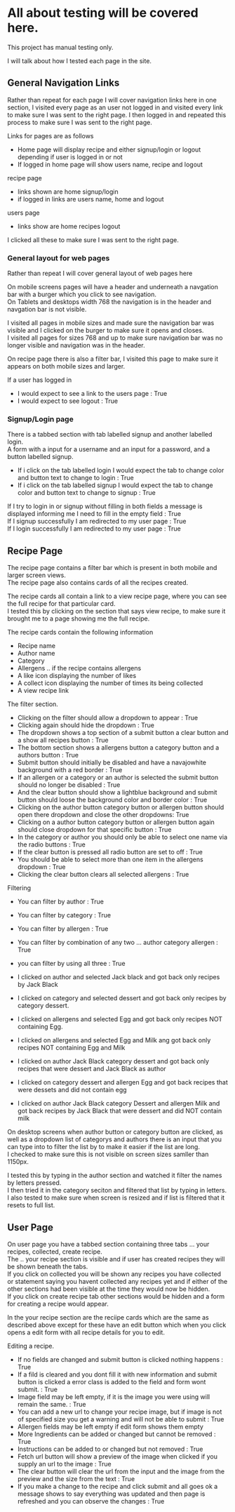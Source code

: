 # All about testing will be covered here.  

This project has manual testing only.  

I will talk about how I tested each page in the site.

## General Navigation Links 

Rather than repeat for each page I will cover navigation links here in one section, I visited every page as an user not logged in and visited every link
to make sure I was sent to the right page. I then logged in and repeated this process to make sure I was sent to the right page.

Links for pages are as follows  

- Home page will display recipe and either signup/login  or logout depending if user is logged in or not
- If logged in home page will show users name, recipe and logout

recipe page  
- links shown are home signup/login
- if logged in links are users name, home and logout

users page
- links show are home recipes logout

I clicked all these to make sure I was sent to the right page.  

### General layout for web pages

Rather than repeat I will cover general layout of web pages here

On mobile screens pages will have a header and underneath a navgation bar with a burger which you click to see navigation.  
On Tablets and desktops width 768 the navigation is in the header and navgation bar is not visible.  

I visited all pages in mobile sizes and made sure the navigation bar was visible and I clicked on the burger to make sure it opens and closes.  
I visited all pages for sizes 768 and up to make sure navigation bar was no longer visible and navigation was in the header.  

On recipe page there is also a filter bar, I visited this page to make sure it appears on both mobile sizes and larger.


If a user has logged in  

- I would expect to see a link to the users page : True
- I would expect to see logout : True


### Signup/Login page

There is a tabbed section with tab labelled signup and another labelled login.  
A form with a input for a username and an input for a password, and a button labelled signup.  

- If i click on the tab labelled login I would expect the tab to change color and button text to change to login : True
- If i click on the tab labelled signup I would expect the tab to change color and button text to change to signup : True

If I try to login in or signup without filling in both fields a message is displayed informing me I need to fill in the empty field : True  
If I signup successfully I am redirected to my user page : True  
If I login successfully I am redirected to my user page : True  


## Recipe Page

The recipe page contains a filter bar which is present in both mobile and larger screen views.  
The recipe page also contains cards of all the recipes created.

The recipe cards all contain a link to a view recipe page, where you can see the full recipe for that particular card.  
I tested this by clicking on the section that says view recipe, to make sure it brought me to a page showing me the full recipe.  

The recipe cards contain the following information  

- Recipe name
- Author name
- Category
- Allergens .. if the recipe contains allergens
- A like icon displaying the number of likes
- A collect icon displaying the number of times its being collected
- A view recipe link

The filter section.  

- Clicking on the filter should allow a dropdown to appear : True
- Clicking again should hide the dropdown : True
- The dropdown shows a top section of a submit button a clear button and a show all recipes button : True
- The bottom section shows a allergens button a category button and a authors button : True
- Submit button should initially be disabled and have a navajowhite background with a red border : True
- If an allergen or a category or an author is selected the submit button should no longer be disabled : True
- And the clear button should show a lightblue background and submit button should loose the background color and border color : True
- Clicking on the author button category button or allergen button should open there dropdown and close the other dropdowns: True
- Clicking on a author button category button or allergen button again should close dropdown for that specific button : True
- In the category or author you should only be able to select one name via the radio buttons : True
- If the clear button is pressed all radio button are set to off : True
- You should be able to select more than one item in the allergens dropdown : True
- Clicking the clear button clears all selected allergens : True

Filtering  

- You can filter by author : True
- You can filter by category : True
- You can filter by allergen : True
- You can filter by combination of any two ... author category allergen : True
- you can filter by using all three : True

- I clicked on author and selected Jack black and got back only recipes by Jack Black 
- I clicked on category and selected dessert and got back only recipes by category dessert.  
- I clicked on allergens and selected Egg and got back only recipes NOT containing Egg.  
- I clicked on allergens and selected Egg and Milk ang got back only recipes NOT containing Egg and Milk  
- I clicked on author Jack Black category dessert and got back only recipes that were dessert and Jack Black as author
- I clicked on category dessert and allergen Egg and got back recipes that were dessets and did not contain egg
- I clicked on author Jack Black category Dessert and allergen Milk and got back recipes by Jack Black that were dessert and did NOT contain milk

On desktop screens when author button or category button are clicked, as well as a dropdown list of categorys and authors there is an input 
that you can type into to filter the list by to make it easier if the list are long.  
I checked to make sure this is not visible on screen sizes samller than 1150px.  

I tested this by typing in the author section and watched it filter the names by letters pressed.  
I then tried it in the category seciton and filtered that list by typing in letters.  
I also tested to make sure when screen is resized and if list is filtered that it resets to full list.  


## User Page

On user page you have a tabbed section containing three tabs ... your recipes, collected, create recipe.  
The .. your recipe section is visible and if user has created recipes they will be shown beneath the tabs.  
If you click on collected you will be shown any recipes you have collected or statement saying you havent collected any recipes yet and if either of the other sections
had been visible at the time they would now be hidden.  
If you click on create recipe tab other sections would be hidden and a form for creating a recipe would appear.  

In the your recipe section are the reciipe cards which are the same as described above except for these have an edit button which when you click
opens a edit form with all recipe details for you to edit.  

Editing a recipe.  

- If no fields are changed and submit button is clicked nothing happens : True
- If a fild is cleared and you dont fill it with new information and submit button is clicked a error class is added to the field and form wont submit. : True
- Image field may be left empty, if it is the image you were using will remain the same. : True
- You can add a new url to change your recipe image, but if image is not of specified size you get a warning and will not be able to submit : True
- Allergen fields may be left empty if edit form shows them empty
- More Ingredients can be added or changed but cannot be removed : True
- Instructions can be added to or changed but not removed : True
- Fetch url button will show a preview of the image when clicked if you supply an url to the image : True
- The clear button will clear the url from the input and the image from the preview and the size from the text : True
- If you make a change to the recipe and click submit and all goes ok a message shows to say everything was updated and then page is refreshed and you 
can observe the changes : True





 




